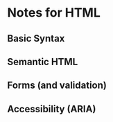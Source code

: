# Notes for HTML

## Basic Syntax

## Semantic HTML

## Forms (and validation)

## Accessibility (ARIA)

